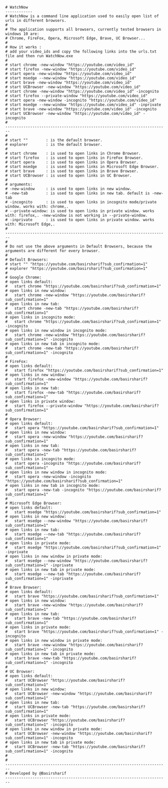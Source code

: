 
	# WatchNow
	------------
	# WatchNow is a command line application used to easily open list of urls in different browsers.
	#
	# The application supports all browsers, currently tested browsers in windows 10 are:
	# Chrome, FireFox, Opera, Microsoft Edge, Brave, UC Browser...
	#
	# How it works : 
	# add your video_ids and copy the following links into the urls.txt file and then run WatchNow.exe
	#
	# start chrome -new-window "https://youtube.com/video_id"
	# start firefox -new-window "https://youtube.com/video_id"
	# start opera -new-window "https://youtube.com/video_id"
	# start msedge --new-window "https://youtube.com/video_id"
	# start brave -new-window "https://youtube.com/video_id"
	# start UCBrowser -new-window "https://youtube.com/video_id"
	# start chrome -new-window "https://youtube.com/video_id" -incognito
	# start firefox --private-window "https://youtube.com/video_id"
	# start opera -new-window -incognito "https://youtube.com/video_id"
	# start msedge --new-window "https://youtube.com/video_id" -inprivate
	# start brave -new-window "https://youtube.com/video_id" -incognito
	# start UCBrowser -new-window "https://youtube.com/video_id" -incognito
	#
	------------------------------------------------------------------------
	#
	# start ""        : is the default browser.
	# explorer        : is the default browser.
	#
	# start chrome    : is used to open links in Chrome Browser.
	# start firefox   : is used to open links in FireFox Browser.
	# start opera     : is used to open links in Opera Browser.
	# start msedge    : is used to open links in Microsoft Edge Browser.
	# start brave     : is used to open links in Brave Browser.
	# start UCBrowser : is used to open links in UC Browser.
	# 
	# arguments:
	# -new-window     : is used to open links in new window.
	# -new-tab        : is used to open links in new tab. default is -new-tab
	# -incognito      : is used to open links in incognito mode/private window. works with: chrome,.
	# --private-window: is used to open links in private window. works with: firefox,. -new-window is not working in --private-window.
	# -inprivate      : is used to open links in private window. works with: Microsoft Edge,.
	#
	------------------------------------------------------------------------
	# 
	# Do not use the above arguments in Default Browsers, because the arguments are different for every browser.
	#
	# Default Browsers:
	# start "" "https://youtube.com/basirsharif?sub_confirmation=1"
	# explorer "https://youtube.com/basirsharif?sub_confirmation=1"
	# 
	# Google Chrome:
	# open links default:
	# 	start chrome "https://youtube.com/basirsharif?sub_confirmation=1"
	# open links in new window:
	# 	start chrome -new-window "https://youtube.com/basirsharif?sub_confirmation=1"
	# open links in new tab:
	# 	start chrome -new-tab "https://youtube.com/basirsharif?sub_confirmation=1"
	# open links in incognito mode:
	# 	start chrome "https://youtube.com/basirsharif?sub_confirmation=1" -incognito
	# open links in new window in incognito mode:
	# 	start chrome -new-window "https://youtube.com/basirsharif?sub_confirmation=1" -incognito
	# open links in new tab in incognito mode:
	# 	start chrome -new-tab "https://youtube.com/basirsharif?sub_confirmation=1" -incognito
	# 
	# FireFox:
	# open links default:
	# 	start firefox "https://youtube.com/basirsharif?sub_confirmation=1"
	# open links in new window:
	# 	start firefox -new-window "https://youtube.com/basirsharif?sub_confirmation=1"
	# open links in new tab:
	# 	start firefox -new-tab "https://youtube.com/basirsharif?sub_confirmation=1"
	# open links in private window:
	# 	start firefox --private-window "https://youtube.com/basirsharif?sub_confirmation=1"
	# 
	# Opera Browser:
	# open links default:
	# 	start opera "https://youtube.com/basirsharif?sub_confirmation=1"
	# open links in new window:
	# 	start opera -new-window "https://youtube.com/basirsharif?sub_confirmation=1"
	# open links in new tab:
	# 	start opera -new-tab "https://youtube.com/basirsharif?sub_confirmation=1"
	# open links in incognito mode:
	# 	start opera -incognito "https://youtube.com/basirsharif?sub_confirmation=1"
	# open links in new window in incognito mode:
	# 	start opera -new-window -incognito "https://youtube.com/basirsharif?sub_confirmation=1"
	# open links in new tab in incognito mode:
	# 	start opera -new-tab -incognito "https://youtube.com/basirsharif?sub_confirmation=1"
	# 
	# Microsoft Edge Browser:
	# open links default:
	# 	start msedge "https://youtube.com/basirsharif?sub_confirmation=1"
	# open links in new window:
	# 	start msedge --new-window "https://youtube.com/basirsharif?sub_confirmation=1"
	# open links in new tab:
	# 	start msedge --new-tab "https://youtube.com/basirsharif?sub_confirmation=1"
	# open links in private mode:
	# 	start msedge "https://youtube.com/basirsharif?sub_confirmation=1" -inprivate		
	# open links in new window in private mode:
	# 	start msedge --new-window "https://youtube.com/basirsharif?sub_confirmation=1" -inprivate
	# open links in new tab in private mode:
	# 	start msedge --new-tab "https://youtube.com/basirsharif?sub_confirmation=1" -inprivate
	# 
	# Brave Browser:
	# open links default:
	# 	start brave "https://youtube.com/basirsharif?sub_confirmation=1"
	# open links in new window:
	# 	start brave -new-window "https://youtube.com/basirsharif?sub_confirmation=1"
	# open links in new tab:
	# 	start brave -new-tab "https://youtube.com/basirsharif?sub_confirmation=1"
	# open links in private mode:
	# 	start brave "https://youtube.com/basirsharif?sub_confirmation=1" -incognito
	# open links in new window in private mode:
	# 	start brave -new-window "https://youtube.com/basirsharif?sub_confirmation=1" -incognito
	# open links in new tab in private mode:
	# 	start brave -new-tab "https://youtube.com/basirsharif?sub_confirmation=1" -incognito
	# 
	# UC Browser:
	# open links default:
	# 	start UCBrowser "https://youtube.com/basirsharif?sub_confirmation=1"
	# open links in new window:
	# 	start UCBrowser -new-window "https://youtube.com/basirsharif?sub_confirmation=1"
	# open links in new tab:
	# 	start UCBrowser -new-tab "https://youtube.com/basirsharif?sub_confirmation=1"
	# open links in private mode:
	# 	start UCBrowser "https://youtube.com/basirsharif?sub_confirmation=1" -incognito
	# open links in new window in private mode:
	# 	start UCBrowser -new-window "https://youtube.com/basirsharif?sub_confirmation=1" -incognito
	# open links in new tab in private mode:
	# 	start UCBrowser -new-tab "https://youtube.com/basirsharif?sub_confirmation=1" -incognito
	# 
	# 
	------------------------------------------------------------------------
	# Developed by @Basirsharif
	------------------------------------------------------------------------

